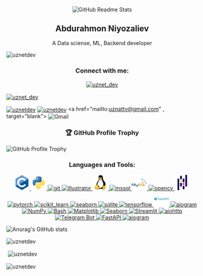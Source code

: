 <p align="center">
    <img width="100px" src="https://res.cloudinary.com/anuraghazra/image/upload/v1594908242/logo_ccswme.svg" align="center" alt="GitHub Readme Stats" />
    <h2 align="center">Abdurahmon Niyozaliev</h2>
    <p align="center">A Data sciense, ML, Backend developer</p>
    </p>
    
<p align="left"> <img src="https://komarev.com/ghpvc/?username=uznetdev&label=Profile%20views&color=0e75b6&style=flat" alt="uznetdev" /> </p>

<h3 align="center">Connect with me:</h3>
<p align="center">
<a href="https://twitter.com/uznetdev" target="blank"><img align="center"
            src="https://codernet.uz/data/img/twitter.svg" 
            alt="uznet_dev" height="30" width="40" /></a>

<a href="https://linkedin.com/in/uznet_dev" target="blank"><img align="center"
            src="https://raw.githubusercontent.com/rahuldkjain/github-profile-readme-generator/master/src/images/icons/Social/linked-in-alt.svg"
            alt="uznet_dev" height="30" width="40" /></a>
            
<a href="https://www.leetcode.com/uznetdev" target="blank"><img align="center"
            src="https://raw.githubusercontent.com/rahuldkjain/github-profile-readme-generator/master/src/images/icons/Social/leet-code.svg"
            alt="uznetdev" height="30" width="40" /></a>
<a href="https://t.me/uznet_dev/" target="blank"><img align="center"
            src="https://codernet.uz/data/img/telegram.svg"
            alt="uznetdev" height="30" width="40" /></a>
<a href="mailto:uznattv@gmail.com" , target="blank">
        <img align="center" src="https://ssl.gstatic.com/ui/v1/icons/mail/rfr/logo_gmail_lockup_dark_1x_r2.png"
            alt="Gmail" alt="uznetdev" height="30" width="40" />
    </a>
</p>

<h3 align="center">🏆 GitHub Profile Trophy</h1>
    <img align="center"  src="https://github-profile-trophy.vercel.app/?username=UznetDev&theme=darkhub" alt="GitHub Profile Trophy">
<h3 align="center">Languages and Tools:</h3>
<p align="center">
    <a href="https://www.cprogramming.com/" target="_blank" rel="noreferrer">
        <img src="https://raw.githubusercontent.com/devicons/devicon/master/icons/c/c-original.svg" alt="c" width="40"
            height="40" />
    </a>
    <a href="https://www.python.org" target="_blank" rel="noreferrer">
        <img src="https://raw.githubusercontent.com/devicons/devicon/master/icons/python/python-original.svg"
            alt="python" width="40" height="40" />
    </a> 
    <a href="https://git-scm.com/" target="_blank" rel="noreferrer">
        <img src="https://www.vectorlogo.zone/logos/git-scm/git-scm-icon.svg" alt="git" width="40" height="40" />
    </a> <a href="https://www.adobe.com/in/products/illustrator.html" target="_blank" rel="noreferrer">
        <img src="https://www.vectorlogo.zone/logos/adobe_illustrator/adobe_illustrator-icon.svg" alt="illustrator"
            width="40" height="40" />
    </a> <a href="https://www.linux.org/" target="_blank" rel="noreferrer">
        <img src="https://raw.githubusercontent.com/devicons/devicon/master/icons/linux/linux-original.svg" alt="linux"
            width="40" height="40" />
    </a> <a href="https://www.microsoft.com/en-us/sql-server" target="_blank" rel="noreferrer">
        <img src="https://www.svgrepo.com/show/303229/microsoft-sql-server-logo.svg" alt="mssql" width="40"
            height="40" />
    </a> <a href="https://www.mysql.com/" target="_blank" rel="noreferrer">
        <img src="https://raw.githubusercontent.com/devicons/devicon/master/icons/mysql/mysql-original-wordmark.svg"
            alt="mysql" width="40" height="40" />
    </a> <a href="https://opencv.org/" target="_blank" rel="noreferrer">
        <img src="https://www.vectorlogo.zone/logos/opencv/opencv-icon.svg" alt="opencv" width="40" height="40" />
    </a> <a href="https://pandas.pydata.org/" target="_blank" rel="noreferrer">
        <img src="https://raw.githubusercontent.com/devicons/devicon/2ae2a900d2f041da66e950e4d48052658d850630/icons/pandas/pandas-original.svg"
            alt="pandas" width="40" height="40" />
    </a> <a href="https://pytorch.org/" target="_blank" rel="noreferrer"> <img
            src="https://www.vectorlogo.zone/logos/pytorch/pytorch-icon.svg" alt="pytorch" width="40" height="40" />
    </a> <a href="https://scikit-learn.org/" target="_blank" rel="noreferrer">
        <img src="https://upload.wikimedia.org/wikipedia/commons/0/05/Scikit_learn_logo_small.svg" alt="scikit_learn"
            width="40" height="40" /> </a> <a href="https://seaborn.pydata.org/" target="_blank" rel="noreferrer">
        <img src="https://seaborn.pydata.org/_images/logo-mark-lightbg.svg" alt="seaborn" width="40" height="40" /> </a>
    <a href="https://www.sqlite.org/" target="_blank" rel="noreferrer"> <img
            src="https://www.vectorlogo.zone/logos/sqlite/sqlite-icon.svg" alt="sqlite" width="40" height="40" /> </a>
    <a href="https://www.tensorflow.org" target="_blank" rel="noreferrer"> <img
            src="https://www.vectorlogo.zone/logos/tensorflow/tensorflow-icon.svg" alt="tensorflow" width="40"
            height="40" /> </a>

<a href="https://fastapi.tiangolo.com/" target="_blank" rel="noreferrer">
        <img src="https://raw.githubusercontent.com/devicons/devicon/master/icons/fastapi/fastapi-original-wordmark.svg"
            alt="fastapi" width="40" height="40" />
    </a>
    <a href="https://docs.aiogram.dev/" target="_blank" rel="noreferrer">
        <img src="https://avatars.githubusercontent.com/u/68694599?s=200&v=4" alt="aiogram" width="40" height="40" />
    </a>

<a href="https://www.numpy.org/" target="_blank" rel="noreferrer">
        <img src="https://numpy.org/doc/stable/_static/numpylogo_dark.svg" alt="NumPy" width="40" height="40" />
    </a>

<a href="https://www.gnu.org/software/bash/" target="_blank" rel="noreferrer">
        <img src="https://www.vectorlogo.zone/logos/gnu_bash/gnu_bash-icon.svg" alt="Bash" width="40" height="40" />
    </a>

<a href="https://matplotlib.org/" target="_blank" rel="noreferrer">
        <img src="https://camo.githubusercontent.com/55a55cebad6360bda8bca520c61e0e195dc7ee413bf9982f1ba86cab496f2388/68747470733a2f2f6d6174706c6f746c69622e6f72672f5f7374617469632f6c6f676f322e737667" alt="Matplotlib" width="40" height="40" />
    </a>

<a href="https://seaborn.pydata.org/" target="_blank" rel="noreferrer">
        <img src="https://seaborn.pydata.org/_images/logo-tall-lightbg.svg" alt="Seaborn" width="40" height="40" />
    </a>

<a href="https://streamlit.io/" target="_blank" rel="noreferrer">
        <img src="https://streamlit.io/images/brand/streamlit-logo-primary-colormark-darktext.png" alt="Streamlit"
            width="40" height="40" />
    </a>

<a href="https://docs.aiohttp.org/" target="_blank" rel="noreferrer">
        <img src="https://docs.aiohttp.org/en/stable/_static/aiohttp-plain.svg" alt="aiohttp" width="40" height="40" />
    </a>

<a href="https://core.telegram.org/bots" target="_blank" rel="noreferrer">
        <img src="https://codernet.uz/data/img/telegram.svg"
            alt="Telegram Bot" width="40" height="40" />
    </a>

<a href="https://fastapi.tiangolo.com/" target="_blank" rel="noreferrer">
        <img src="https://fastapi.tiangolo.com/img/logo-margin/logo-teal.png" alt="FastAPI" width="40" height="40" />
    </a>

<a href="https://docs.aiogram.dev/en/latest/" target="_blank" rel="noreferrer">
        <img src="https://docs.aiogram.dev/en/dev-3.x/_static/logo.png" alt="aiogram" width="40" height="40" />
    </a>



</p>


<p>
    <img src="https://github-readme-stats.vercel.app/api?username=uznetdev&show_icons=true&theme=radical" alt="Anurag's GitHub stats" />

</p>


<p><img align="center"
        src="https://github-readme-stats.vercel.app/api/top-langs?username=uznetdev&show_icons=true&locale=en&layout=compact"
        alt="uznetdev" /></p>

<p>&nbsp;<img align="center"
        src="https://github-readme-stats.vercel.app/api?username=uznetdev&show_icons=true&locale=en" alt="uznetdev" />
</p>

<p><img align="center" src="https://github-readme-streak-stats.herokuapp.com/?user=uznetdev&" alt="uznetdev" /></p>